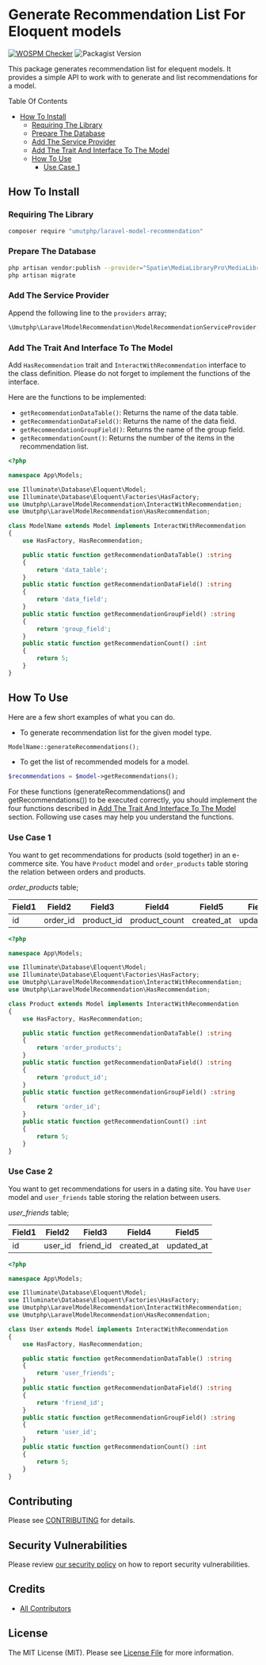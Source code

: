 # Generate Recommendation List For Eloquent models

[![WOSPM Checker](https://github.com/umutphp/laravel-model-recommendation/actions/workflows/wospm.yml/badge.svg)](https://github.com/umutphp/laravel-model-recommendation/actions/workflows/wospm.yml) ![Packagist Version](https://img.shields.io/packagist/v/umutphp/laravel-model-recommendation) 

This package generates recommendation list for elequent models. It provides a simple API to work with to generate and list recommendations for a model.

<!-- START doctoc generated TOC please keep comment here to allow auto update -->
<!-- DON'T EDIT THIS SECTION, INSTEAD RE-RUN doctoc TO UPDATE -->
Table Of Contents

- [How To Install](#how-to-install)
  - [Requiring The Library](#requiring-the-library)
  - [Prepare The Database](#prepare-the-database)
  - [Add The Service Provider](#add-the-service-provider)
  - [Add The Trait And Interface To The Model](#add-the-trait-and-interface-to-the-model)
  - [How To Use](#how-to-use)
    - [Use Case 1](#use-case-1)

<!-- END doctoc generated TOC please keep comment here to allow auto update -->

## How To Install

### Requiring The Library

```bash
composer require "umutphp/laravel-model-recommendation"
```

### Prepare The Database

```bash
php artisan vendor:publish --provider="Spatie\MediaLibraryPro\MediaLibraryProServiceProvider" --tag="media-library-pro-migrations"
php artisan migrate
```

### Add The Service Provider

Append the following line to the `providers` array;

```php
\Umutphp\LaravelModelRecommendation\ModelRecommendationServiceProvider::class,
```

### Add The Trait And Interface To The Model

Add `HasRecommendation` trait and `InteractWithRecommendation` interface to the class definition. Please do not forget to implement the functions of the interface.

Here are the functions to be implemented:

* `getRecommendationDataTable()`: Returns the name of the data table.
* `getRecommendationDataField()`: Returns the name of the data field.
* `getRecommendationGroupField()`: Returns the name of the group field.
* `getRecommendationCount()`: Returns the number of the items in the recommendation list.

```php
<?php

namespace App\Models;

use Illuminate\Database\Eloquent\Model;
use Illuminate\Database\Eloquent\Factories\HasFactory;
use Umutphp\LaravelModelRecommendation\InteractWithRecommendation;
use Umutphp\LaravelModelRecommendation\HasRecommendation;

class ModelName extends Model implements InteractWithRecommendation
{
    use HasFactory, HasRecommendation;

    public static function getRecommendationDataTable() :string
    {
        return 'data_table';
    }
    public static function getRecommendationDataField() :string
    {
        return 'data_field';
    }
    public static function getRecommendationGroupField() :string
    {
        return 'group_field';
    }
    public static function getRecommendationCount() :int
    {
        return 5;
    }
}
```

## How To Use

Here are a few short examples of what you can do.

* To generate recommendation list for the given model type.

```php
ModelName::generateRecommendations();
```

* To get the list of recommended models for a model.

```php
$recommendations = $model->getRecommendations();
```

For these functions (generateRecommendations() and getRecommendations()) to be executed correctly, you should implement the four functions described in [Add The Trait And Interface To The Model](#add-the-trait-and-interface-to-the-model) section. Following use cases may help you understand the functions.

### Use Case 1

You want to get recommendations for products (sold together) in an e-commerce site. You have `Product` model and `order_products` table storing the relation between orders and products.

*order_products* table;

| Field1 | Field2 | Field3 | Field4 | Field5 | Field6 |
| --- | --- | --- | --- | --- | --- |
| id | order_id | product_id | product_count | created_at | updated_at |

```php
<?php

namespace App\Models;

use Illuminate\Database\Eloquent\Model;
use Illuminate\Database\Eloquent\Factories\HasFactory;
use Umutphp\LaravelModelRecommendation\InteractWithRecommendation;
use Umutphp\LaravelModelRecommendation\HasRecommendation;

class Product extends Model implements InteractWithRecommendation
{
    use HasFactory, HasRecommendation;

    public static function getRecommendationDataTable() :string
    {
        return 'order_products';
    }
    public static function getRecommendationDataField() :string
    {
        return 'product_id';
    }
    public static function getRecommendationGroupField() :string
    {
        return 'order_id';
    }
    public static function getRecommendationCount() :int
    {
        return 5;
    }
}
```

### Use Case 2

You want to get recommendations for users in a dating site. You have `User` model and `user_friends` table storing the relation between users.

*user_friends* table;

| Field1 | Field2 | Field3 | Field4 | Field5 |
| --- | --- | --- | --- | --- |
| id | user_id | friend_id | created_at | updated_at |

```php
<?php

namespace App\Models;

use Illuminate\Database\Eloquent\Model;
use Illuminate\Database\Eloquent\Factories\HasFactory;
use Umutphp\LaravelModelRecommendation\InteractWithRecommendation;
use Umutphp\LaravelModelRecommendation\HasRecommendation;

class User extends Model implements InteractWithRecommendation
{
    use HasFactory, HasRecommendation;

    public static function getRecommendationDataTable() :string
    {
        return 'user_friends';
    }
    public static function getRecommendationDataField() :string
    {
        return 'friend_id';
    }
    public static function getRecommendationGroupField() :string
    {
        return 'user_id';
    }
    public static function getRecommendationCount() :int
    {
        return 5;
    }
}
```

## Contributing

Please see [CONTRIBUTING](.github/CONTRIBUTING.md) for details.

## Security Vulnerabilities

Please review [our security policy](../../security/policy) on how to report security vulnerabilities.

## Credits

- [All Contributors](../../contributors)

## License

The MIT License (MIT). Please see [License File](LICENSE.md) for more information.
